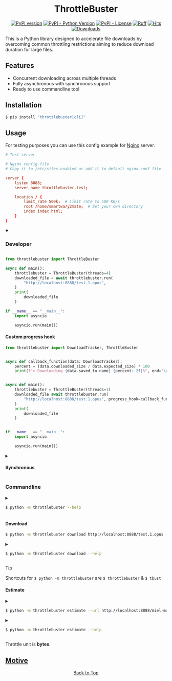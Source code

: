 <div align="center">

# ThrottleBuster

[![PyPI version](https://badge.fury.io/py/throttlebuster.svg)](https://pypi.org/project/throttlebuster)
[![PyPI - Python Version](https://img.shields.io/pypi/pyversions/throttlebuster)](https://pypi.org/project/throttlebuster)
[![PyPI - License](https://img.shields.io/pypi/l/throttlebuster)](https://pypi.org/project/throttlebuster)
[![Ruff](https://img.shields.io/endpoint?url=https://raw.githubusercontent.com/astral-sh/ruff/main/assets/badge/v2.json)](https://github.com/astral-sh/ruff)
[![Hits](https://hits.sh/github.com/Simatwa/throttlebuster.svg?label=Total%20hits&logo=dotenv)](https://github.com/Simatwa/throttlebuster "Total hits")
[![Downloads](https://pepy.tech/badge/throttlebuster)](https://pepy.tech/project/throttlebuster)
<!-- 
[![Code Coverage](https://img.shields.io/codecov/c/github/Simatwa/throttlebuster)](https://codecov.io/gh/Simatwa/throttlebuster)
-->
<!-- TODO: Add logo & wakatime-->
</div>

This is a Python library designed to accelerate file downloads by overcoming common throttling restrictions aiming to reduce download duration for large files.

## Features

- Concurrent downloading across multiple threads
- Fully asynchronous with synchronous support
- Ready to use commandline tool


## Installation

```bash
$ pip install "throttlebuster[cli]"
```

## Usage

For testing purposes you can use this config example for [Nginx](htts://nginx.org) server.

```conf
# Test server

# Nginx config file
# Copy it to /etc/sites-enabled or add it to default nginx.conf file

server {
    listen 8888;
    server_name throttlebuster.test;

    location / {
        limit_rate 500k;  # Limit rate to 500 KB/s
        root /home/smartwa/y2mate;  # Set your own directory
        index index.html;
    }
}

```

<details open>

<summary>

### Developer
</summary>

```python

from throttlebuster import ThrottleBuster

async def main():
    throttlebuster = ThrottleBuster(threads=4)
    downloaded_file = await throttlebuster.run(
        "http://localhost:8888/test.1.opus",
    )
    print(
        downloaded_file
    )

if __name__ == "__main__":
    import asyncio

    asyncio.run(main())

```

#### Custom progress hook

```python
from throttlebuster import DownloadTracker, ThrottleBuster


async def callback_function(data: DownloadTracker):
    percent = (data.downloaded_size / data.expected_size) * 100
    print(f"> Downloading {data.saved_to.name} {percent:.2f}%", end="\r")


async def main():
    throttlebuster = ThrottleBuster(threads=1)
    downloaded_file await throttlebuster.run(
        "http://localhost:8888/test.1.opus", progress_hook=callback_function
    )
    print(
        downloaded_file
    )


if __name__ == "__main__":
    import asyncio

    asyncio.run(main())

```

<details>

<summary>

#### Synchronous
</summary>

```python
from throttlebuster import ThrottleBuster

throttlebuster = ThrottleBuster()

downloaed_file = throttlebuster.run_sync("http://localhost:8888/test.1.opus")

print(
    downloaded_file
)

```
</details>

</details>

### Commandline

<details>

<summary>

```sh
$ python -m throttlebuster --help
```
</summary>

```
Usage: python -m throttlebuster [OPTIONS] COMMAND [ARGS]...

  Accelerate file downloads by overcoming common throttling restrictions
  envvar-prefix : THROTTLEBUSTER.

Options:
  --version  Show the version and exit.
  --help     Show this message and exit.

Commands:
  download  Download file using http protocol
  estimate  Estimate download duration for different threads

```

</details>

#### Download

```sh
$ python -m throttlebuster download http://localhost:8888/test.1.opus --threads 14
```

<details>

<summary>

```sh
$ python -m throttlebuster download --help
```
</summary>

```sh
Usage: python -m throttlebuster download [OPTIONS] URL

  Download file using http protocol

Options:
  -T, --threads INTEGER RANGE     Number of threads to carry out the download
                                  : 2  [1<=x<=1000]
  -C, --chunk-size INTEGER        Streaming download chunk size in kilobytes :
                                  256
  -D, --dir DIRECTORY             Directory for saving the downloaded file to
                                  : PWD
  -P, --part-dir DIRECTORY        Directory for temporarily saving the
                                  downloaded file-parts to : PWD
  -E, --part-extension TEXT       Filename extension for download parts :
                                  .part
  -H, --request-headers TEXT...   Httpx request headers : default
  -B, --merge-buffer-size INTEGER RANGE
                                  Buffer size for merging the separated files
                                  in kilobytes : 256  [1<=x<=102400]
  -F, --filename TEXT             Filename for the downloaded content
  -M, --download-mode [start|resume|auto]
                                  Whether to start or resume incomplete
                                  download : auto
  -L, --file_size INTEGER         Size of the file to be downloaded : None
  -K, --colour TEXT               Progress bar display color : cyan
  -k, --keep-parts                Whether to retain the separate download
                                  parts : False
  -s, --simple                    Show percentage and bar only in progressbar
                                  : False
  -t, --test                      Just test if download is possible but do not
                                  actually download : False
  -a, --ascii                     Use unicode (smooth blocks) to fill the
                                  progress-bar meter : False
  -l, --no-leave                  Do not keep all leaves of the progressbar :
                                  False
  -z, --disable-progress-bar      Do not show progress_bar : False
  -q, --quiet                     Do not show any interactive information :
                                  False
  -v, --verbose                   Show more detailed information : 0
  --help                          Show this message and exit.
```

</details>

> [!TIP]
> Shortcuts for `$ python -m throttlebuster` are `$ throttlebuster` & `$ tbust`

#### Estimate

<details>

<summary>

```sh
$ python -m throttlebuster estimate --url http://localhost:8888/miel-martin.webm 260000

```
</summary>

```
         337.88 MB at 260.00 KB/s         
┏━━━━━━━━━┳━━━━━━━━━━━━┳━━━━━━━━━━━━━━━━━┓
┃ Threads ┃ Duration   ┃ Load per thread ┃
┡━━━━━━━━━╇━━━━━━━━━━━━╇━━━━━━━━━━━━━━━━━┩
│ 20      │ 1.08 Mins  │ 16.89 MB        │
│ 19      │ 1.14 Mins  │ 17.78 MB        │
│ 18      │ 1.20 Mins  │ 18.77 MB        │
│ 17      │ 1.27 Mins  │ 19.88 MB        │
│ 16      │ 1.35 Mins  │ 21.12 MB        │
│ 15      │ 1.44 Mins  │ 22.53 MB        │
│ 14      │ 1.55 Mins  │ 24.13 MB        │
│ 13      │ 1.67 Mins  │ 25.99 MB        │
│ 12      │ 1.80 Mins  │ 28.16 MB        │
│ 11      │ 1.97 Mins  │ 30.72 MB        │
│ 10      │ 2.17 Mins  │ 33.79 MB        │
│ 9       │ 2.41 Mins  │ 37.54 MB        │
│ 8       │ 2.71 Mins  │ 42.24 MB        │
│ 7       │ 3.09 Mins  │ 48.27 MB        │
│ 6       │ 3.61 Mins  │ 56.31 MB        │
│ 5       │ 4.33 Mins  │ 67.58 MB        │
│ 4       │ 5.41 Mins  │ 84.47 MB        │
│ 3       │ 7.22 Mins  │ 112.63 MB       │
│ 2       │ 10.83 Mins │ 168.94 MB       │
└─────────┴────────────┴─────────────────┘
```

</details>


<details>

<summary>

```sh
$ python -m throttlebuster estimate --help
```
</summary>

```
Usage: python -m throttlebuster estimate [OPTIONS] THROTTLE

  Estimate download duration for different threads

Options:
  -U, --url TEXT               Url to the target file
  -S, --size INTEGER           Size in bytes of the targeted file
  -T, --threads INTEGER RANGE  Threads amount to base the estimate on : Range
                               (2-30)  [1<=x<=1000]
  -j, --json                   Stdout estimates in json format
  --help                       Show this message and exit.
```

</details>

Throttle unit is **bytes**.

## [Motive](#features)

<div align="center">

[Back to Top](#throttlebuster)

</div>
